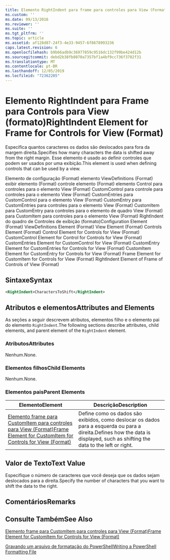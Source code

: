 ```yaml
---
title: Elemento RightIndent para frame para controles para View (Format) | Microsoft Docs
ms.custom: ''
ms.date: 09/13/2016
ms.reviewer: ''
ms.suite: ''
ms.tgt_pltfrm: ''
ms.topic: article
ms.assetid: af128d87-24f3-4e33-9457-6f8678993236
caps.latest.revision: 6
ms.openlocfilehash: b9b66adb9c36977859c9516dc132f99be424d12b
ms.sourcegitcommit: debd2b38fb8070a7357bf1a4bf9cc736f3702f31
ms.translationtype: MT
ms.contentlocale: pt-BR
ms.lasthandoff: 12/05/2019
ms.locfileid: "72362205"
---
```

# <a name="rightindent-element-for-frame-for-controls-for-view-format"></a><span data-ttu-id="8b571-102">Elemento RightIndent para Frame para Controls para View (formato)</span><span class="sxs-lookup"><span data-stu-id="8b571-102">RightIndent Element for Frame for Controls for View (Format)</span></span>

<span data-ttu-id="8b571-103">Especifica quantos caracteres os dados são deslocados para fora da margem direita.</span><span class="sxs-lookup"><span data-stu-id="8b571-103">Specifies how many characters the data is shifted away from the right margin.</span></span> <span data-ttu-id="8b571-104">Esse elemento é usado ao definir controles que podem ser usados por uma exibição.</span><span class="sxs-lookup"><span data-stu-id="8b571-104">This element is used when defining controls that can be used by a view.</span></span>

<span data-ttu-id="8b571-105">Elemento de configuração (Format) elemento ViewDefinitions (Format) exibir elemento (Format) controle elemento (Format) elemento Control para controles para o elemento View (Format) CustomControl para controle para controles para o elemento View (Format) CustomEntries para CustomControl para o elemento View (Format) CustomEntry para CustomEntries para controles para o elemento View (Format) CustomItem para CustomEntry para controles para o elemento de quadro View (Format) para CustomItem para controles para o elemento View (Format) RightIndent do quadro de Controles de exibição (formato)</span><span class="sxs-lookup"><span data-stu-id="8b571-105">Configuration Element (Format) ViewDefinitions Element (Format) View Element (Format) Controls Element (Format) Control Element for Controls for View (Format) CustomControl Element for Control for Controls for View (Format) CustomEntries Element for CustomControl for View (Format) CustomEntry Element for CustomEntries for Controls for View (Format) CustomItem Element for CustomEntry for Controls for View (Format) Frame Element for CustomItem for Controls for View (Format) RightIndent Element of Frame of Controls of View (Format)</span></span>

## <a name="syntax"></a><span data-ttu-id="8b571-106">Sintaxe</span><span class="sxs-lookup"><span data-stu-id="8b571-106">Syntax</span></span>

```xml
<RightIndent>CharactersToShift</RightIndent>
```

## <a name="attributes-and-elements"></a><span data-ttu-id="8b571-107">Atributos e elementos</span><span class="sxs-lookup"><span data-stu-id="8b571-107">Attributes and Elements</span></span>

<span data-ttu-id="8b571-108">As seções a seguir descrevem atributos, elementos filho e o elemento pai do elemento `RightIndent`.</span><span class="sxs-lookup"><span data-stu-id="8b571-108">The following sections describe attributes, child elements, and parent element of the `RightIndent` element.</span></span>

### <a name="attributes"></a><span data-ttu-id="8b571-109">Atributos</span><span class="sxs-lookup"><span data-stu-id="8b571-109">Attributes</span></span>

<span data-ttu-id="8b571-110">Nenhum.</span><span class="sxs-lookup"><span data-stu-id="8b571-110">None.</span></span>

### <a name="child-elements"></a><span data-ttu-id="8b571-111">Elementos filhos</span><span class="sxs-lookup"><span data-stu-id="8b571-111">Child Elements</span></span>

<span data-ttu-id="8b571-112">Nenhum.</span><span class="sxs-lookup"><span data-stu-id="8b571-112">None.</span></span>

### <a name="parent-elements"></a><span data-ttu-id="8b571-113">Elementos pais</span><span class="sxs-lookup"><span data-stu-id="8b571-113">Parent Elements</span></span>

|<span data-ttu-id="8b571-114">Elemento</span><span class="sxs-lookup"><span data-stu-id="8b571-114">Element</span></span>|<span data-ttu-id="8b571-115">Descrição</span><span class="sxs-lookup"><span data-stu-id="8b571-115">Description</span></span>|
|-------------|-----------------|
|[<span data-ttu-id="8b571-116">Elemento frame para CustomItem para controles para View (Format)</span><span class="sxs-lookup"><span data-stu-id="8b571-116">Frame Element for CustomItem for Controls for View (Format)</span></span>](./frame-element-for-customitem-for-controls-for-view-format.md)|<span data-ttu-id="8b571-117">Define como os dados são exibidos, como deslocar os dados para a esquerda ou para a direita.</span><span class="sxs-lookup"><span data-stu-id="8b571-117">Defines how the data is displayed, such as shifting the data to the left or right.</span></span>|

## <a name="text-value"></a><span data-ttu-id="8b571-118">Valor de Texto</span><span class="sxs-lookup"><span data-stu-id="8b571-118">Text Value</span></span>

<span data-ttu-id="8b571-119">Especifique o número de caracteres que você deseja que os dados sejam deslocados para a direita.</span><span class="sxs-lookup"><span data-stu-id="8b571-119">Specify the number of characters that you want to shift the data to the right.</span></span>

## <a name="remarks"></a><span data-ttu-id="8b571-120">Comentários</span><span class="sxs-lookup"><span data-stu-id="8b571-120">Remarks</span></span>

## <a name="see-also"></a><span data-ttu-id="8b571-121">Consulte Também</span><span class="sxs-lookup"><span data-stu-id="8b571-121">See Also</span></span>

[<span data-ttu-id="8b571-122">Elemento frame para CustomItem para controles para View (Format)</span><span class="sxs-lookup"><span data-stu-id="8b571-122">Frame Element for CustomItem for Controls for View (Format)</span></span>](./frame-element-for-customitem-for-controls-for-view-format.md)

[<span data-ttu-id="8b571-123">Gravando um arquivo de formatação do PowerShell</span><span class="sxs-lookup"><span data-stu-id="8b571-123">Writing a PowerShell Formatting File</span></span>](./writing-a-powershell-formatting-file.md)

